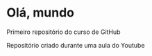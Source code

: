 # Olá, mundo
 Primeiro repositório do curso de GitHub

Repositório criado durante uma aula do Youtube 